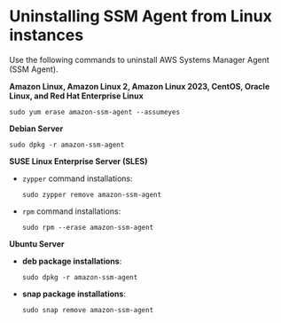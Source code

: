 # Uninstalling SSM Agent from Linux instances<a name="sysman-uninstall-agent"></a>

Use the following commands to uninstall AWS Systems Manager Agent \(SSM Agent\)\.

**Amazon Linux, Amazon Linux 2, Amazon Linux 2023, CentOS, Oracle Linux, and Red Hat Enterprise Linux**

```
sudo yum erase amazon-ssm-agent --assumeyes
```

**Debian Server**

```
sudo dpkg -r amazon-ssm-agent
```

**SUSE Linux Enterprise Server \(SLES\)**
+ `zypper` command installations:

  ```
  sudo zypper remove amazon-ssm-agent
  ```
+ `rpm` command installations:

  ```
  sudo rpm --erase amazon-ssm-agent
  ```

**Ubuntu Server**
+ **deb package installations**:

  ```
  sudo dpkg -r amazon-ssm-agent
  ```
+ **snap package installations**:

  ```
  sudo snap remove amazon-ssm-agent
  ```